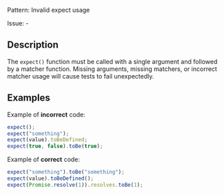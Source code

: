 Pattern: Invalid expect usage

Issue: -

## Description

The `expect()` function must be called with a single argument and followed by a matcher function. Missing arguments, missing matchers, or incorrect matcher usage will cause tests to fail unexpectedly.

## Examples

Example of **incorrect** code:
```javascript
expect();
expect("something");
expect(value).toBeDefined;
expect(true, false).toBe(true);
```

Example of **correct** code:
```javascript
expect("something").toBe("something");
expect(value).toBeDefined();
expect(Promise.resolve(1)).resolves.toBe(1);
```